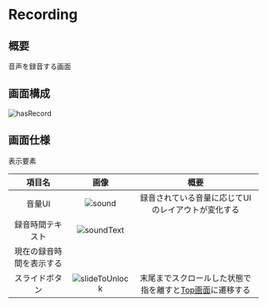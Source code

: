 # Recording

## 概要
音声を録音する画面

## 画面構成

![hasRecord](https://user-images.githubusercontent.com/42649032/195520302-1f49976c-2794-4660-a99b-235e90310836.png)

## 画面仕様
表示要素

|項目名|画像|概要|
|:--:|:--:|:--:|
|音量UI|![sound](https://user-images.githubusercontent.com/42649032/195520893-564ccc34-3db3-4779-baf3-d2a12e824f2a.png)|録音されている音量に応じてUIのレイアウトが変化する|
|録音時間テキスト|![soundText](https://user-images.githubusercontent.com/42649032/195520890-916e0040-ded0-4db2-ad46-129b6f8a150c.png)
|現在の録音時間を表示する|
|スライドボタン|![slideToUnlock](https://user-images.githubusercontent.com/42649032/195520894-65db7691-1870-4d31-98fa-97c890c4523a.png)|末尾までスクロールした状態で指を離すと[Top画面](Standby.md)に遷移する|




